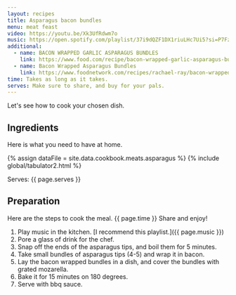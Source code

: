 ```yaml
---
layout: recipes
title: Asparagus bacon bundles
menu: meat feast
video: https://youtu.be/Xk3UfRdwm7o
music: https://open.spotify.com/playlist/37i9dQZF1DX1riuLHc7Ui5?si=P7Fz8s18QQKamfbkYGBJ_w
additional:
  - name: BACON WRAPPED GARLIC ASPARAGUS BUNDLES
    link: https://www.food.com/recipe/bacon-wrapped-garlic-asparagus-bundles-116610
  - name: Bacon Wrapped Asparagus Bundles
    link: https://www.foodnetwork.com/recipes/rachael-ray/bacon-wrapped-asparagus-bundles-recipe-1915631
time: Takes as long as it takes.
serves: Make sure to share, and buy for your pals.
---
```


Let's see how to cook your chosen dish.
<!-- excerpt-end -->

## Ingredients

Here is what you need to have at home.

{% assign dataFile = site.data.cookbook.meats.asparagus %}
{% include global/tabulator2.html %}


Serves: {{ page.serves }}

## Preparation

Here are the steps to cook the meal. {{ page.time }} Share and enjoy!

1. Play music in the kitchen. [I recommend this playlist.]({{ page.music }})
2. Pore a glass of drink for the chef.
3. Snap off the ends of the asparagus tips, and boil them for 5 minutes.
4. Take small bundles of asparagus tips (4-5) and wrap it in bacon.
5. Lay the bacon wrapped bundles in a dish, and cover the bundles with grated mozarella.
6. Bake it for 15 minutes on 180 degrees.
7. Serve with bbq sauce.